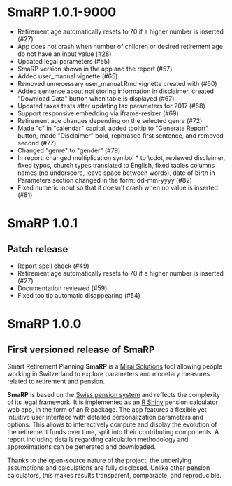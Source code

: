 # SmaRP 1.0.1-9000

* Retirement age automatically resets to 70 if a higher number is inserted (#27)
* App does not crash when number of children or desired retirement age do not have an input value (#28)
* Updated legal parameters (#55)
* SmaRP version shown in the app and the report (#57)
* Added user_manual vignette (#65)
* Removed unnecessary user_manual.Rmd vignette created with (#60)
* Added sentence about not storing information in disclaimer, created "Download Data" button when table is displayed (#67)
* Updated taxes tests after updating tax parameters for 2017 (#68)
* Support responsive embedding via iframe-resizer (#69)
* Retirement age changes depending on the selected genre (#72)
* Made "c" in "calendar" capital, added tooltip to "Generate Report" button, made "Disclaimer" bold, rephrased first sentence, and removed second (#77)
* Changed "genre" to "gender" (#79)
* In report: changed multiplication symbol * to \cdot, reviewed disclaimer, fixed typos, church types translated to English, fixed tables columns names (no underscore, leave space between words), date of birth in Parameters section changed in the form: dd-mm-yyyy (#82)
* Fixed numeric input so that it doesn't crash when no value is inserted (#81)

# SmaRP 1.0.1

## Patch release

* Report spell check (#49)
* Retirement age automatically resets to 70 if a higher number is inserted (#27)
* Documentation reviewed (#59)
* Fixed tooltip automatic disappearing (#54)

# SmaRP 1.0.0

## First versioned release of SmaRP

Smart Retirement Planning **SmaRP** is a [Mirai Solutions](https://mirai-solutions.ch/) tool allowing people working in Switzerland to explore parameters and monetary measures related to retirement and pension.

**SmaRP** is based on the [Swiss pension system](https://en.wikipedia.org/wiki/Pension_system_in_Switzerland) and reflects the complexity of its legal framework.
It is implemented as an [R Shiny](https://shiny.rstudio.com/) pension calculator web app, in the form of an R package.
The app features a flexible yet intuitive user interface with detailed personalization parameters and options.
This allows to interactively compute and display the evolution of the retirement funds over time, split into their contributing components.
A report including details regarding calculation methodology and approximations can be generated and downloaded.

Thanks to the open-source nature of the project, the underlying assumptions and calculations are fully disclosed.
Unlike other pension calculators, this makes results transparent, comparable, and reproducible.
